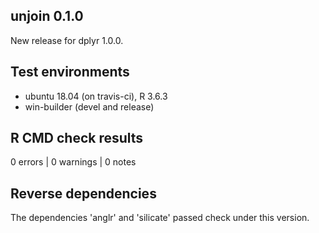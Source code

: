 ## unjoin 0.1.0

New release for dplyr 1.0.0. 

## Test environments
* ubuntu 18.04 (on travis-ci), R 3.6.3
* win-builder (devel and release)

## R CMD check results

0 errors | 0 warnings | 0 notes

## Reverse dependencies

The dependencies 'anglr' and 'silicate' passed check under this version. 
